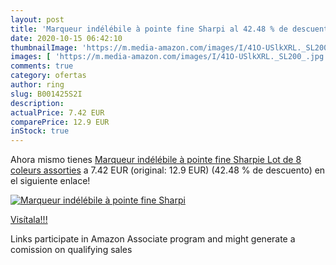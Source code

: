 ```yaml
---
layout: post
title: 'Marqueur indélébile à pointe fine Sharpi al 42.48 % de descuento'
date: 2020-10-15 06:42:10
thumbnailImage: 'https://m.media-amazon.com/images/I/41O-USlkXRL._SL200_.jpg'
images: [ 'https://m.media-amazon.com/images/I/41O-USlkXRL._SL200_.jpg' ]
comments: true
category: ofertas
author: ring
slug: B001425S2I
description:
actualPrice: 7.42 EUR
comparePrice: 12.9 EUR
inStock: true
---
```


Ahora mismo tienes [Marqueur indélébile à pointe fine Sharpie Lot de 8 coleurs assorties](https://www.amazon.fr/dp/B001425S2I/?tag=tolees0d-21) a 7.42 EUR (original: 12.9 EUR) (42.48 %  de descuento) en el siguiente enlace!

[![Marqueur indélébile à pointe fine Sharpi](https://m.media-amazon.com/images/I/41O-USlkXRL._SL200_.jpg)](https://www.amazon.fr/dp/B001425S2I/?tag=tolees0d-21)

[Visítala!!!](https://www.amazon.fr/dp/B001425S2I/?tag=tolees0d-21)

Links participate in Amazon Associate program and might generate a comission on qualifying sales
